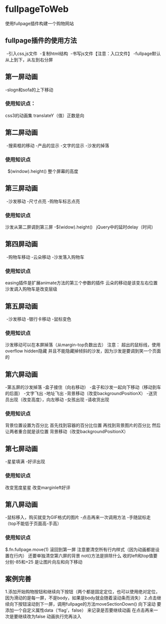 # fullpageToWeb
使用fullpage插件构建一个购物网站
## fullpage插件的使用方法
  -引入css,js文件
  -复制html结构
  -书写js文件【注意：入口文件】
  -fullpage默认从上到下，从左到右分屏
## 第一屏动画
  -slogn和sofa的上下移动
### 使用知识点：
  css3的动画集
  translateY（值）正数是向
## 第二屏动画
  -搜索框的移动
  -产品的显示
  -文字的显示
  -沙发的掉落
### 使用知识点
   $(window).height()  整个屏幕的高度
## 第三屏动画
  -沙发移动
  -尺寸点亮
  -购物车标志点亮
### 使用知识点
   沙发从第二屏调到第三屏  -$(widow).height()
   jQuery中的延时delay（时间）
## 第四屏动画
  -购物车移动
  -云朵移动
  -沙发落入购物车
### 使用知识点
   easing插件是扩展animate方法的第三个参数的插件
   云朵的移动是该变左右位置
   沙发调入购物车是改变层级
## 第五屏动画
  -沙发移动
  -银行卡移动
  -鼠标变色
### 使用知识点
 沙发移动可以在本屏掉落（从margin-top负数出去）
 注意：
 超出的鼠标线，使用overflow hidden隐藏 并且不能隐藏掉倾斜的沙发，因为沙发是要调到笑一个页面的
## 第六屏动画
  -第五屏的沙发掉落
  -盒子接住（向右移动）
  -盒子和沙发一起向下移动（移动到车的后面）
  -文字飞出
  -地址飞出
  -背景移动（改变backgroundPositionX）
  -送货员出现（改变高度），向左移动
  -女孩出现
  -请收货出现
### 使用知识点
 背景位置设置为百分比
 首先找到容器的百分比位置
 再找到背景图片的百分比
 然后让两者重合就是该位置
 背景移动（改变backgroundPositionX）
## 第七屏动画
  -星星填满
  -好评出现
### 使用知识点
  改变宽度星星
  改变marginleft好评
## 第八屏动画
  -鼠标移入，购买就变为GIF格式的图片
  -点击再来一次调用方法
  -手随鼠标走（top不能低于页面高-手高）
### 使用知识点
  $.fn.fullpage.move(1) 滚回到第一屏
  注意要清空所有行内样式（因为动画都是设置在行内）
  还要单独清空第六屏的背景
  not()方法是排除什么
  收的left和top值要分别-85和+25  是让图片向左和向下移动
## 案例完善
  1.添加开始购物按钮和继续向下按钮（两个都是固定定位，也可以使用绝对定位，因为滑动的是每一屏，不是body，如果是body就会随着滚动条而消失）
  2.点击继续向下按钮滚动到下一屏，调用fullpage的方法moveSectionDown() 向下滚动
	   要添加一个自定义属性data（‘flag’，false）
	   来记录是否要继续动画
    在点击再来一次是要继续改为false
    动画执行完再淡入
